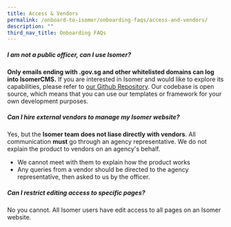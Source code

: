 ```yaml
---
title: Access & Vendors
permalink: /onboard-to-isomer/onboarding-faqs/access-and-vendors/
description: ""
third_nav_title: Onboarding FAQs
---
```

##### I am not a public officer, can I use Isomer?

**Only emails ending with .gov.sg and other whitelisted domains can log into IsomerCMS.** If you are interested in Isomer and would like to explore its capabilities, please refer to [our Github Repository](https://github.com/isomerpages). Our codebase is open source, which means that you can use our templates or framework for your own development purposes.

##### Can I hire external vendors to manage my Isomer website?

Yes, but the **Isomer team does not liase directly with vendors**. All communication **must** go through an agency representative. We do not  explain the product to vendors on an agency's behalf.

- We cannot meet with them to explain how the product works
- Any queries from a vendor should be directed to the agency representative, then asked to us by the officer.


##### Can I restrict editing access to specific pages?
No you cannot. All Isomer users have edit access to all pages on an Isomer website.